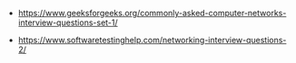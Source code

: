 - https://www.geeksforgeeks.org/commonly-asked-computer-networks-interview-questions-set-1/

- https://www.softwaretestinghelp.com/networking-interview-questions-2/
